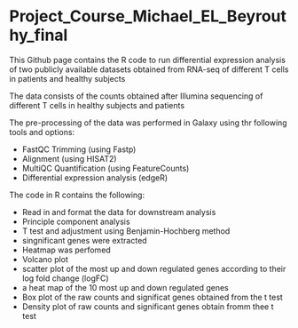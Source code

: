 # Project_Course_Michael_EL_Beyrouthy_final
This Github page contains the R code to run differential expression analysis of two publicly available datasets obtained from RNA-seq of different T cells in patients and healthy subjects

The data consists of the counts obtained after Illumina sequencing of different T cells in healthy subjects and patients

The pre-processing of the data was performed in Galaxy using thr following tools and options:

- FastQC Trimming (using Fastp) <br/>
- Alignment (using HISAT2) <br/>
- MultiQC Quantification (using FeatureCounts) <br/>
- Differential expression analysis (edgeR) <br/>

The code in R contains the following:
- Read in and format the data for downstream analysis <br/>
- Principle component analysis
- T test and adjustment using Benjamin-Hochberg method
- singnificant genes were extracted
- Heatmap was perfomed
- Volcano plot
- scatter plot of the most up and down regulated genes according to their log fold change (logFC)
- a heat map of the 10 most up and down regulated genes
- Box plot of the raw counts and significat genes obtained from the t test
- Density plot of raw counts and significant genes obtain fromm thee t test
